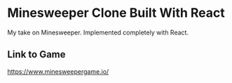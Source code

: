 # Minesweeper Clone Built With React

My take on Minesweeper. Implemented completely with React.

## Link to Game

https://www.minesweepergame.io/
